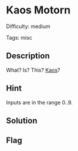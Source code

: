 Kaos Motorn
=============

Difficulty: medium

Tags: misc

Description
-------------
What?
Is?
This?
[Kaos](https://docs.google.com/spreadsheets/d/1yxWyraRKss6Wqbw_ejuws6v92vwdE1AEAP1Cc8oec7M/edit?usp=sharing)?


Hint
-------------
Inputs are in the range 0..9.


Solution
-------------


Flag
-------------
